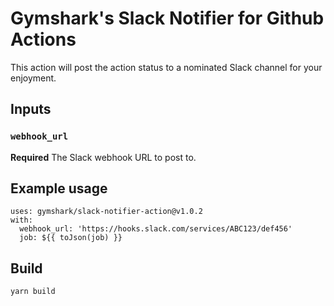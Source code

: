 # Gymshark's Slack Notifier for Github Actions

This action will post the action status to a nominated Slack channel for your enjoyment.

## Inputs

### `webhook_url`

**Required** The Slack webhook URL to post to.

## Example usage

```
uses: gymshark/slack-notifier-action@v1.0.2
with:
  webhook_url: 'https://hooks.slack.com/services/ABC123/def456'
  job: ${{ toJson(job) }}
```

## Build

```bash
yarn build
```

